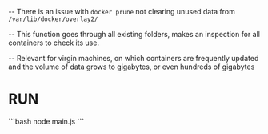 -- There is an issue with `docker prune` not clearing unused data from `/var/lib/docker/overlay2/`

 -- This function goes through all existing folders, makes an inspection for all containers to check its use.

 -- Relevant for virgin machines, on which containers are frequently updated and the volume of data grows to gigabytes, or even hundreds of gigabytes

 <h1>RUN</h1>
 ```bash
 node main.js
 ```
